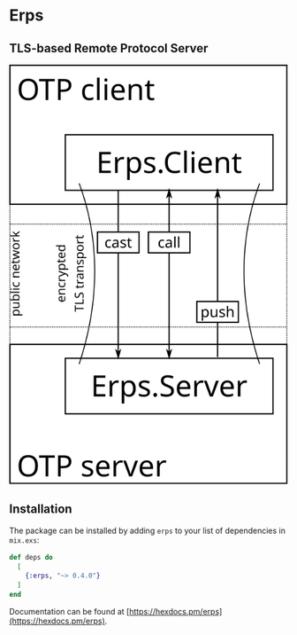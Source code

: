 # Erps

## TLS-based Remote Protocol Server

![rps diagram](diagram.svg)

## Installation

The package can be installed by adding `erps` to your list of dependencies in `mix.exs`:

```elixir
def deps do
  [
    {:erps, "~> 0.4.0"}
  ]
end
```

Documentation can be found at [https://hexdocs.pm/erps](https://hexdocs.pm/erps).

